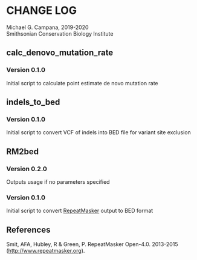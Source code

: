 # CHANGE LOG  
Michael G. Campana, 2019-2020  
Smithsonian Conservation Biology Institute  

## calc_denovo_mutation_rate  
### Version 0.1.0  
Initial script to calculate point estimate de novo mutation rate  

## indels_to_bed  
### Version 0.1.0  
Initial script to convert VCF of indels into BED file for variant site exclusion  

## RM2bed  
### Version 0.2.0  
Outputs usage if no parameters specified  

### Version 0.1.0  
Initial script to convert [RepeatMasker](http://www.repeatmasker.org/) output to BED format  

## References
Smit, AFA, Hubley, R & Green, P. RepeatMasker Open-4.0. 2013-2015 (http://www.repeatmasker.org).  
